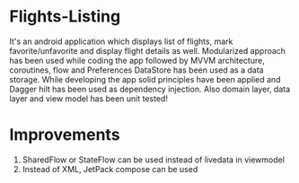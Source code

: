 # Flights-Listing


It's an android application which displays list of flights, mark favorite/unfavorite and display flight details as well. Modularized approach has been used while coding the app followed by MVVM architecture, coroutines, flow and Preferences DataStore has been used as a data storage. While developing the app solid principles have been applied and Dagger hilt has been used as dependency injection. Also domain layer, data layer and view model has been unit tested!

# Improvements
1. SharedFlow or StateFlow can be used instead of livedata in viewmodel
2. Instead of XML, JetPack compose can be used

